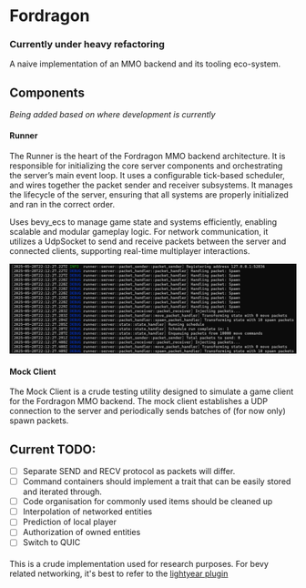 # Fordragon

### Currently under heavy refactoring

A naive implementation of an MMO backend and its tooling eco-system.

## Components

_Being added based on where development is currently_

#### Runner
The Runner is the heart of the Fordragon MMO backend architecture. It is responsible for initializing the core server components and orchestrating the server’s main event loop. It uses a configurable tick-based scheduler, and wires together the packet sender and receiver subsystems. It manages the lifecycle of the server, ensuring that all systems are properly initialized and ran in the correct order.

Uses bevy_ecs to manage game state and systems efficiently, enabling scalable and modular gameplay logic. For network communication, it utilizes a UdpSocket to send and receive packets between the server and connected clients, supporting real-time multiplayer interactions.

![alt text](docs/runner.jpg)

#### Mock Client
The Mock Client is a crude testing utility designed to simulate a game client for the Fordragon MMO backend. The mock client establishes a UDP connection to the server and periodically sends batches of (for now only) spawn packets.


## Current TODO:
 - [ ] Separate SEND and RECV protocol as packets will differ.
 - [ ] Command containers should implement a trait that can be easily stored and iterated through.
 - [ ] Code organisation for commonly used items should be cleaned up
 - [ ] Interpolation of networked entities
 - [ ] Prediction of local player
 - [ ] Authorization of owned entities
 - [ ] Switch to QUIC

 ####

 This is a crude implementation used for research purposes. For bevy related networking, it's best to refer to the [lightyear plugin](https://github.com/cBournhonesque/lightyear)